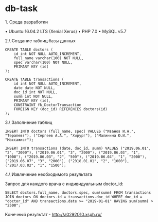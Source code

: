 # db-task

1\. Среда разработки

•	Ubuntu 16.04.2 LTS (Xenial Xerus)
•	PHP 7.0
•	MySQL v5.7

2.\ Создание таблиц базы данных

```
CREATE TABLE doctors (
	id int NOT NULL AUTO_INCREMENT,
    full_name varchar(100) NOT NULL,
    spec varchar(100) NOT NULL,
    PRIMARY KEY (id)
);

CREATE TABLE transactions (
	id int NOT NULL AUTO_INCREMENT,
    date date NOT NULL,
    doc_id int NOT NULL,
    summ int NOT NULL,
    PRIMARY KEY (id),
  	CONSTRAINT fk_DoctorTransaction
    FOREIGN KEY (doc_id) REFERENCES doctors(id)
);

```

3.\ Заполнение таблиц

```
INSERT INTO doctors (full_name, spec) VALUES ("Иванов И.А.", "Терапевт"), ("Сергеев А.А.", "Хирург"), ("Малинина Ю.И.", "Массажист");

INSERT INTO transactions (date, doc_id, summ) VALUES ("2019.06.01", "2", "2000"), ("2019.06.01", "3", "2000"), ("2019.06.03", "1", "1000"), ("2019.06.03", "2", "500"), ("2019.06.04", "1", "2000"), ("2019.06.07", "3", "2000"), ("2018.01.01", "2", "1000"), ("2017.03.02", "1", "1500");
```

4.\ Извлечение необходимого результата

Запрос для каждого врача с индивидуальным doctor_id:
```
SELECT doctors.full_name, doctors.spec, sum(summ) FROM transactions JOIN doctors ON doctors.id = transactions.doc_id WHERE doc_id = "doctor_id" AND transactions.date >= "2019-01-01" HAVING sum(summ) > "2500";
```

Конечный результат - http://a0292010.xsph.ru/
